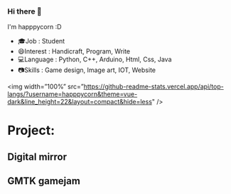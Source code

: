 ### Hi there 👋

I'm happpycorn :D

- 🎓Job : Student
- 😄Interest : Handicraft, Program, Write
- 💻Language : Python, C++, Arduino, Html, Css, Java
- 📷Skills : Game design, Image art, IOT, Website

<img width=”100%” src=”https://github-readme-stats.vercel.app/api/top-langs/?username=happpycorn&theme=vue-dark&line_height=22&layout=compact&hide=less" />

# Project:

## Digital mirror
## GMTK gamejam
## 
